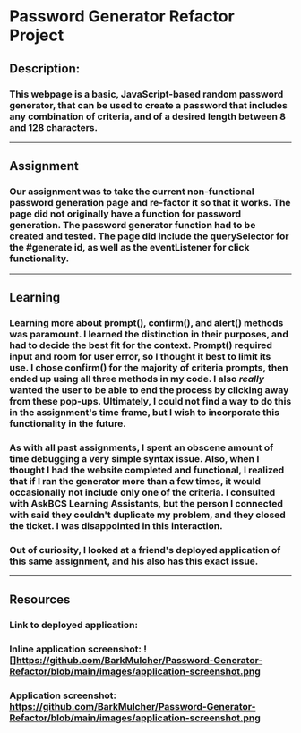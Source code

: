 # Password Generator Refactor Project

## Description:

### This webpage is a basic, JavaScript-based random password generator, that can be used to create a password that includes any combination of criteria, and of a desired length between 8 and 128 characters.
--------------------------------------------------------------
## Assignment

### Our assignment was to take the current non-functional password generation page and re-factor it so that it works. The page did not originally have a function for password generation. The password generator function had to be created and tested. The page did include the querySelector for the #generate id, as well as the eventListener for click functionality.  
--------------------------------------------------
## Learning 

### Learning more about prompt(), confirm(), and alert() methods was paramount. I learned the distinction in their purposes, and had to decide the best fit for the context. Prompt() required input and room for user error, so I thought it best to limit its use. I chose confirm() for the majority of criteria prompts, then ended up using all three methods in my code. I also *really* wanted the user to be able to end the process by clicking away from these pop-ups. Ultimately, I could not find a way to do this in the assignment's time frame, but I wish to incorporate this functionality in the future.

### As with all past assignments, I spent an obscene amount of time debugging a very simple syntax issue. Also, when I thought I had the website completed and functional, I realized that if I ran the generator more than a few times, it would occasionally not include only one of the criteria. I consulted with AskBCS Learning Assistants, but the person I connected with said they couldn't duplicate my problem, and they closed the ticket. I was disappointed in this interaction.

### Out of curiosity, I looked at a friend's deployed application of this same assignment, and his also has this exact issue.
---------------------------------------------------------
## Resources

### Link to deployed application:

### Inline application screenshot: ![]https://github.com/BarkMulcher/Password-Generator-Refactor/blob/main/images/application-screenshot.png


### Application screenshot: https://github.com/BarkMulcher/Password-Generator-Refactor/blob/main/images/application-screenshot.png



